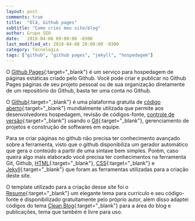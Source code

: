 ```yaml
---
layout: post
comments: true
title:  "Olá, Github pages"
subtitle: "Como criei meu site/blog"
author: Grupo SEO
date:   2018-04-06 09:00:00 -0300
last_modified_at: 2018-04-08 20:00:00 -0300
category: Tecnologia
tags: ["github", "github pages", "jekyll", "hospedagem"]
---
```



O [Github Pages][1]{:target="_blank"} é um serviço para hospedagem de páginas estáticas criado pelo Github. Você pode criar e publicar no Github Pages páginas de seu projeto pessoal ou de sua organização diretamente de um repositório do Github, basta ter uma conta no Github.

O [Github][2]{:target="_blank"} é uma plataforma gratuita de [código aberto][3]{:target="_blank"} mundialmente utilizada que permite aos desenvolvedores hospedagem, revisão de códigos-fonte, [controle de versão][4]{:target="_blank"} usando o [Git][5]{:target="_blank"}, gerenciamento de projetos e construção de softwares em equipe. 

Para se criar páginas no github não precisa ter conhecimento avançado sobre a ferramenta, visto que o github disponibiliza um gerador automático que gera o conteúdo  a partir de uma sintaxe bem simples. Porém, caso queira algo mais elaborado você precisa ter conhecimentos na ferramenta Git, Github, [HTML][6]{:target="_blank"}, [CSS][7]{:target="_blank"} e [Jekyll][8]{:target="_blank"} que foram as ferramentas utilizadas para a criação deste site.

O template utilizado para a criação desse site foi o [Resume][9]{:target="_blank"} um elegante tema para currículo e seu código-fonte é disponibilizado gratuitamente pelo próprio autor, além disso adaptei códigos do tema [Clean Blog][10]{:target="_blank"} para a área do blog e publicações, tema que também é livre para uso.

[1]: https://pages.github.com/	"Oficial: Github Pages"
[2]: https://pt.wikipedia.org/wiki/GitHub/	"Wikipedia: Github"
[3]: https://pt.wikipedia.org/wiki/C%C3%B3digo_aberto	"Wikipedia: Código Aberto"
[4]: https://pt.wikipedia.org/wiki/Sistema_de_controle_de_vers%C3%B5es "Wikipedia: Sistema de Controle de Versões"
[5]: https://pt.wikipedia.org/wiki/Git "Wikipedia: Git"
[6]: https://pt.wikipedia.org/wiki/HTML "Wikipedia: HTML"
[7]: https://pt.wikipedia.org/wiki/Cascading_Style_Sheets "Wikipedia: CSS"
[8]: https://jekyllrb.com/ "Oficial: Jekyll"
[9]: https://startbootstrap.com/template-overviews/resume/ "Template Bootstrap: Resume"
[10]: https://startbootstrap.com/template-overviews/clean-blog/ "Template Bootstrap: Clean Blog"

